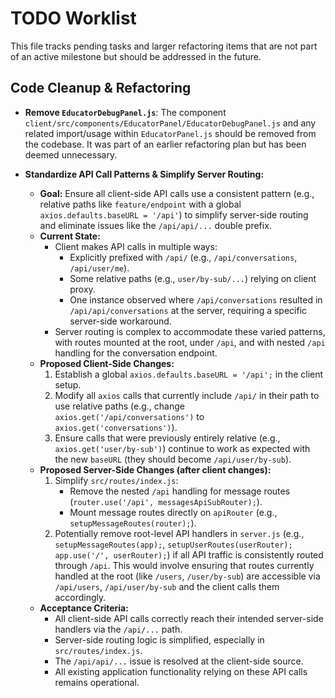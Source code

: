 # TODO Worklist

This file tracks pending tasks and larger refactoring items that are not part of an active milestone but should be addressed in the future.

## Code Cleanup & Refactoring

- **Remove `EducatorDebugPanel.js`**: The component `client/src/components/EducatorPanel/EducatorDebugPanel.js` and any related import/usage within `EducatorPanel.js` should be removed from the codebase. It was part of an earlier refactoring plan but has been deemed unnecessary. 


- **Standardize API Call Patterns & Simplify Server Routing:**
    - **Goal:** Ensure all client-side API calls use a consistent pattern (e.g., relative paths like `feature/endpoint` with a global `axios.defaults.baseURL = '/api'`) to simplify server-side routing and eliminate issues like the `/api/api/...` double prefix.
    - **Current State:**
        - Client makes API calls in multiple ways:
            - Explicitly prefixed with `/api/` (e.g., `/api/conversations`, `/api/user/me`).
            - Some relative paths (e.g., `user/by-sub/...`) relying on client proxy.
            - One instance observed where `/api/conversations` resulted in `/api/api/conversations` at the server, requiring a specific server-side workaround.
        - Server routing is complex to accommodate these varied patterns, with routes mounted at the root, under `/api`, and with nested `/api` handling for the conversation endpoint.
    - **Proposed Client-Side Changes:**
        1.  Establish a global `axios.defaults.baseURL = '/api';` in the client setup.
        2.  Modify all `axios` calls that currently include `/api/` in their path to use relative paths (e.g., change `axios.get('/api/conversations')` to `axios.get('conversations')`).
        3.  Ensure calls that were previously entirely relative (e.g., `axios.get('user/by-sub')`) continue to work as expected with the new `baseURL` (they should become `/api/user/by-sub`).
    - **Proposed Server-Side Changes (after client changes):**
        1.  Simplify `src/routes/index.js`:
            - Remove the nested `/api` handling for message routes (`router.use('/api', messagesApiSubRouter);`).
            - Mount message routes directly on `apiRouter` (e.g., `setupMessageRoutes(router);`).
        2.  Potentially remove root-level API handlers in `server.js` (e.g., `setupMessageRoutes(app);`, `setupUserRoutes(userRouter); app.use('/', userRouter);`) if all API traffic is consistently routed through `/api`. This would involve ensuring that routes currently handled at the root (like `/users`, `/user/by-sub`) are accessible via `/api/users`, `/api/user/by-sub` and the client calls them accordingly.
    - **Acceptance Criteria:**
        - All client-side API calls correctly reach their intended server-side handlers via the `/api/...` path.
        - Server-side routing logic is simplified, especially in `src/routes/index.js`.
        - The `/api/api/...` issue is resolved at the client-side source.
        - All existing application functionality relying on these API calls remains operational. 
